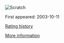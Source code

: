 ![Scratch](https://www.tiobe.com/wp-content/themes/tiobe/tiobe-index/images/Scratch.png)

First appeared: 2003-10-11

[Rating history](https://www.tiobe.com/tiobe-index/scratch/)

[More information](https://en.wikipedia.org/wiki/Scratch_(programming_language))

